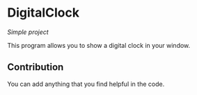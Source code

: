 # DigitalClock

*Simple project*

This program allows you to show a digital clock in your window.

## Contribution
You can add anything that you find helpful in the code. 

